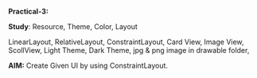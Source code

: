 **Practical-3:**

**Study**: Resource, Theme, Color, Layout

LinearLayout, RelativeLayout,  ConstraintLayout, Card View, Image View, ScollView, Light Theme, Dark Theme, jpg & png image in drawable folder, 


**AIM:** Create Given UI by using ConstraintLayout.
